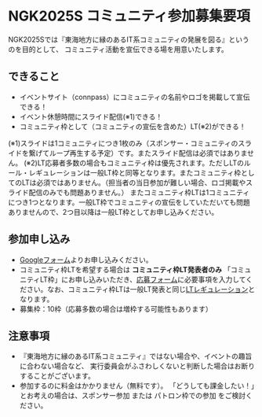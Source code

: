 # NGK2025S コミュニティ参加募集要項

NGK2025Sでは『東海地方に縁のあるIT系コミュニティの発展を図る』というのを目的として、
コミュニティ活動を宣伝できる場を用意いたします。

## できること

* イベントサイト（connpass）にコミュニティの名前やロゴを掲載して宣伝できる！
* イベント休憩時間にスライド配信(※1)できる！
* コミュニティ枠として（コミュニティの宣伝を含めた）LT(※2)ができる！

(※1)スライドは1コミュニティにつき1枚のみ（スポンサー・コミュニティのスライドを繋げてループ再生する予定）です。またスライド配信は必須ではありません。
(※2)LT応募者多数の場合もコミュニティ枠は優先されます。ただしLTのルール・レギュレーションは一般LT枠と同等となります。またコミュニティ枠としてのLTは必須ではありません。（担当者の当日参加が難しい場合、ロゴ掲載やスライド配信のみでも問題ありません。）
またコミュニティ枠LTは1コミュニティにつき1つとなります。一般LT枠でコミュニティの宣伝をしていただいても問題ありませんので、2つ目以降は一般LT枠としてお申し込みください。

## 参加申し込み

* [Googleフォーム](https://forms.gle/HqhPtUT5b7yv2HTRA)よりお申し込みください。
* コミュニティ枠LTを希望する場合は **コミュニティ枠LT発表者のみ** 「コミュニティLT枠」にお申し込みいただき、[応募フォーム](https://forms.gle/Ewbbb7p4BchjKQSEA)に必要事項を入力してください。なお、コミュニティ枠LTは一般LT発表と同じ[LTレギュレーション](https://nagoya-godo-konshinkai.github.io/ngk2025s/lt_regulation.html)となります。
* 募集枠：10枠（応募多数の場合は増枠する可能性もあります）

## 注意事項

* 『東海地方に縁のあるIT系コミュニティ』ではない場合や、イベントの趣旨に合わない場合など、
  実行委員会がふさわしくないと判断した場合はお断りすることがございます。
* 参加するのに料金はかかりません（無料です）。
  「どうしても課金したい！」とお考えの場合は、スポンサー参加 または パトロン枠での参加 をご検討ください。
